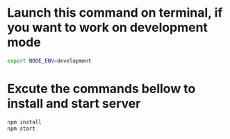 # Launch this command on terminal, if you want to work on development mode

```bash
export NODE_ENV=development
```

# Excute the commands bellow to install and start server

```bash
npm install
npm start
```
